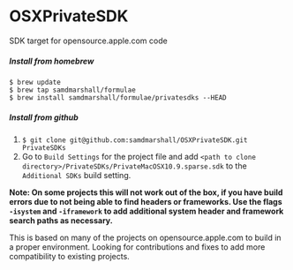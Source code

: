 OSXPrivateSDK
=============

SDK target for opensource.apple.com code


##### Install from homebrew

```
$ brew update
$ brew tap samdmarshall/formulae
$ brew install samdmarshall/formulae/privatesdks --HEAD
```

##### Install from github

1. `$ git clone git@github.com:samdmarshall/OSXPrivateSDK.git PrivateSDKs`
2. Go to `Build Settings` for the project file and add `<path to clone directory>/PrivateSDKs/PrivateMacOSX10.9.sparse.sdk` to the `Additional SDKs` build setting. 


**Note: On some projects this will not work out of the box, if you have build errors due to not being able to find headers or frameworks. Use the flags `-isystem` and `-iframework` to add additional system header and framework search paths as necessary.**


This is based on many of the projects on opensource.apple.com to build in a proper environment. 
Looking for contributions and fixes to add more compatibility to existing projects.
